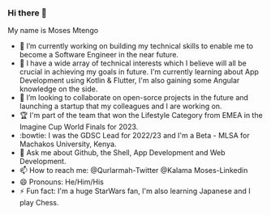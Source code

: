 ### Hi there 👋
My name is Moses Mtengo

- 🔭 I’m currently working on building my technical skills to enable me to become a Software Engineer in the near future.
- 🌱 I have a wide array of technical interests which I believe will all be crucial in achieving my goals in future. I'm currently learning about App Development using Kotlin & Flutter, I'm also gaining some Angular knowledge on the side.
- 👯 I’m looking to collaborate on open-sorce projects in the future and launching a startup that my colleagues and I are working on.
- :trophy: I'm part of the team that won the Lifestyle Category from EMEA in the Imagine Cup World Finals for 2023.
- :bowtie: I was the GDSC Lead for 2022/23 and I'm a Beta - MLSA for Machakos University, Kenya.
- 💬 Ask me about Github, the Shell, App Development and Web Development.
- 📫 How to reach me: @Qurlarmah-Twitter @Kalama Moses-Linkedin
- 😄 Pronouns: He/Him/His
- ⚡ Fun fact: I'm a huge StarWars fan, I'm also learning Japanese and I play Chess.
